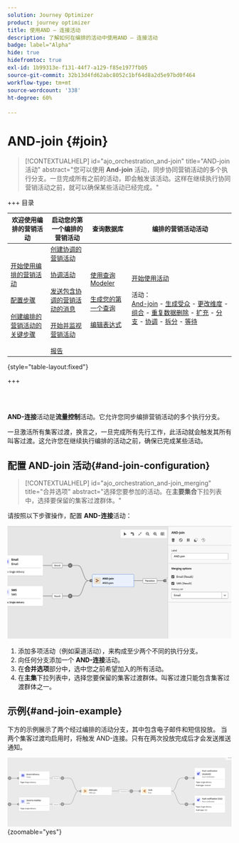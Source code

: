 ```yaml
---
solution: Journey Optimizer
product: journey optimizer
title: 使用AND — 连接活动
description: 了解如何在编排的活动中使用AND — 连接活动
badge: label="Alpha"
hide: true
hidefromtoc: true
exl-id: 1b99313e-f131-44f7-a129-f85e1977fb05
source-git-commit: 32b13d4fd62abc8052c1bf64d8a2d5e97bd0f464
workflow-type: tm+mt
source-wordcount: '338'
ht-degree: 60%

---
```


# AND-join {#join}

>[!CONTEXTUALHELP]
>id="ajo_orchestration_and-join"
>title="AND-join 活动"
>abstract="您可以使用 **And-join** 活动，同步协同营销活动的多个执行分支。一旦完成所有之前的活动，即会触发该活动。这样在继续执行协同营销活动之前，就可以确保某些活动已经完成。"

+++ 目录

| 欢迎使用编排的营销活动 | 启动您的第一个编排的营销活动 | 查询数据库  | 编排的营销活动活动 |
|---|---|---|---|
| [开始使用编排的营销活动](../gs-orchestrated-campaigns.md)<br/><br/>[配置步骤](../configuration-steps.md)<br/><br/>[创建编排的营销活动的关键步骤](../gs-campaign-creation.md) | [创建协调的营销活动](../create-orchestrated-campaign.md)<br/><br/>[协调活动](../orchestrate-activities.md)<br/><br/>[发送包含协调的营销活动的消息](../send-messages.md)<br/><br/>[开始并监视营销活动](../start-monitor-campaigns.md)<br/><br/>[报告](../reporting-campaigns.md) | [使用查询Modeler](../orchestrated-query-modeler.md)<br/><br/>[生成您的第一个查询](../build-query.md)<br/><br/>[编辑表达式](../edit-expressions.md) | [开始使用活动](about-activities.md)<br/><br/>活动：<br/>[And-join](and-join.md) - [生成受众](build-audience.md) - [更改维度](change-dimension.md) - [组合](combine.md) - [重复数据删除](deduplication.md) - [扩充](enrichment.md) - [分支](fork.md) - [协调](reconciliation.md) - [拆分](split.md) - [等待](wait.md) |

{style="table-layout:fixed"}

+++

<br/><br/>

**AND-连接**&#x200B;活动是&#x200B;**流量控制**&#x200B;活动。它允许您同步编排营销活动的多个执行分支。

一旦激活所有集客过渡，换言之，一旦完成所有先行工作，此活动就会触发其所有叫客过渡。这允许您在继续执行编排的活动之前，确保已完成某些活动。

## 配置 AND-join 活动{#and-join-configuration}

>[!CONTEXTUALHELP]
>id="ajo_orchestration_and-join_merging"
>title="合并选项"
>abstract="选择您要参加的活动。在&#x200B;**主要集合**&#x200B;下拉列表中，选择要保留的集客过渡群体。"

请按照以下步骤操作，配置 **AND-连接**&#x200B;活动：

![](../assets/workflow-andjoin.png)

1. 添加多项活动（例如渠道活动），来构成至少两个不同的执行分支。
1. 向任何分支添加一个 **AND-连接**&#x200B;活动。
1. 在&#x200B;**合并选项**&#x200B;部分中，选中您之前希望加入的所有活动。
1. 在&#x200B;**主集**&#x200B;下拉列表中，选择您要保留的集客过渡群体。叫客过渡只能包含集客过渡群体之一。

## 示例{#and-join-example}

下方的示例展示了两个经过编排的活动分支，其中包含电子邮件和短信投放。 当两个集客过渡均启用时，将触发 AND-连接。只有在两次投放完成后才会发送推送通知。

![](../assets/workflow-andjoin-example.png){zoomable="yes"}
